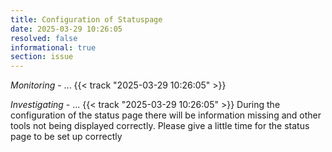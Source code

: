 ```yaml
---
title: Configuration of Statuspage
date: 2025-03-29 10:26:05
resolved: false
informational: true
section: issue
---
```


*Monitoring* - ... {{< track "2025-03-29 10:26:05" >}}

*Investigating* - ... {{< track "2025-03-29 10:26:05" >}}
During the configuration of the status page there will be information missing
and other tools not being displayed correctly.
Please give a little time for the status page to be set up correctly